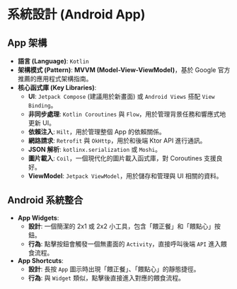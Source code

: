 # 系統設計 (Android App)

## App 架構

*   **語言 (Language)**: `Kotlin`
*   **架構模式 (Pattern)**: **MVVM (Model-View-ViewModel)**，基於 Google 官方推薦的應用程式架構指南。
*   **核心函式庫 (Key Libraries)**:
    *   **UI**: `Jetpack Compose` (建議用於新畫面) 或 `Android Views` 搭配 `View Binding`。
    *   **非同步處理**: `Kotlin Coroutines` 與 `Flow`，用於管理背景任務和響應式地更新 UI。
    *   **依賴注入**: `Hilt`，用於管理整個 App 的依賴關係。
    *   **網路請求**: `Retrofit` 與 `OkHttp`，用於和後端 Ktor API 進行通訊。
    *   **JSON 解析**: `kotlinx.serialization` 或 `Moshi`。
    *   **圖片載入**: `Coil`，一個現代化的圖片載入函式庫，對 Coroutines 支援良好。
    *   **ViewModel**: `Jetpack ViewModel`，用於儲存和管理與 UI 相關的資料。

## Android 系統整合

*   **App Widgets**:
    *   **設計**: 一個簡潔的 2x1 或 2x2 小工具，包含「餵正餐」和「餵點心」按鈕。
    *   **行為**: 點擊按鈕會觸發一個無畫面的 `Activity`，直接呼叫後端 `API` 進入餵食流程。
*   **App Shortcuts**:
    *   **設計**: 長按 `App` 圖示時出現「餵正餐」、「餵點心」的靜態捷徑。
    *   **行為**: 與 `Widget` 類似，點擊後直接進入對應的餵食流程。
